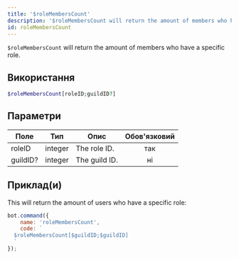 ```yaml
---
title: '$roleMembersCount'
description: '$roleMembersCount will return the amount of members who have a specific role.'
id: roleMembersCount
---
```


`$roleMembersCount` will return the amount of members who have a specific role.

## Використання

```php
$roleMembersCount[roleID;guildID?]
```

## Параметри

| Поле     | Тип     | Опис          | Обов'язковий |
| -------- | ------- | ------------- |:------------:|
| roleID   | integer | The role ID.  |     так      |
| guildID? | integer | The guild ID. |      ні      |

## Приклад(и)

This will return the amount of users who have a specific role:

```javascript
bot.command({
    name: 'roleMembersCount',
    code: `
  $roleMembersCount[$guildID;$guildID]
  `
});
```